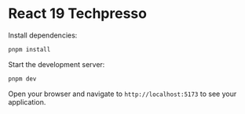 # React 19 Techpresso

Install dependencies:

```sh
pnpm install
```

Start the development server:

```sh
pnpm dev
```

Open your browser and navigate to `http://localhost:5173` to see your application.
